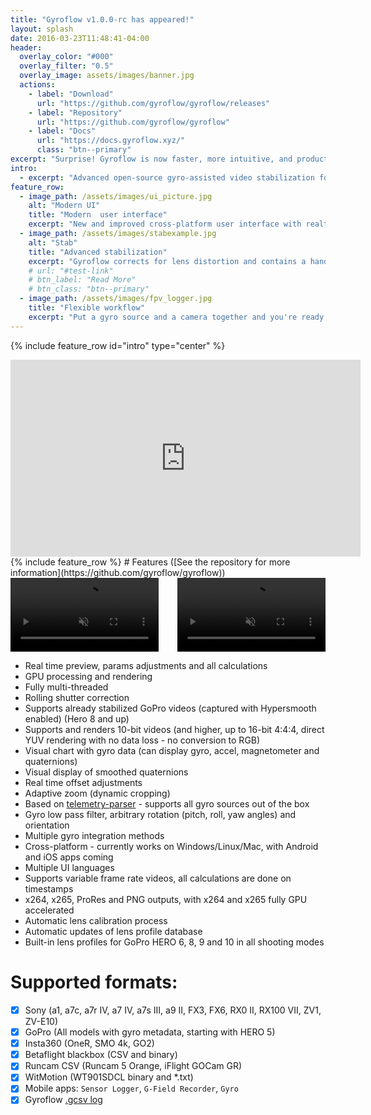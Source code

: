 ```yaml
---
title: "Gyroflow v1.0.0-rc has appeared!"
layout: splash
date: 2016-03-23T11:48:41-04:00
header:
  overlay_color: "#000"
  overlay_filter: "0.5"
  overlay_image: assets/images/banner.jpg
  actions:
    - label: "Download"
      url: "https://github.com/gyroflow/gyroflow/releases"
    - label: "Repository"
      url: "https://github.com/gyroflow/gyroflow"
    - label: "Docs"
      url: "https://docs.gyroflow.xyz/"
      class: "btn--primary"
excerpt: "Surprise! Gyroflow is now faster, more intuitive, and production-grade"
intro: 
  - excerpt: "Advanced open-source gyro-assisted video stabilization for cinematography, drone videography, and much more! Bring your cinematic FPV footage to the next level."
feature_row:
  - image_path: /assets/images/ui_picture.jpg
    alt: "Modern UI"
    title: "Modern  user interface"
    excerpt: "New and improved cross-platform user interface with realtime hardware accelerated video playback and blazingly fast video export. And yes, it comes with a dark mode."
  - image_path: /assets/images/stabexample.jpg
    alt: "Stab"
    title: "Advanced stabilization"
    excerpt: "Gyroflow corrects for lens distortion and contains a handful of customizable video smoothing algorithms, including horizon leveling, to achieve exactly the stabilized look you need."
    # url: "#test-link"
    # btn_label: "Read More"
    # btn_class: "btn--primary"
  - image_path: /assets/images/fpv_logger.jpg
    title: "Flexible workflow"
    excerpt: "Put a gyro source and a camera together and you're ready to go. Native support for gyro data from GoPro, Insta360, Sony, Runcam, Drone blackbox etc. and up to 16-bit video processing."
---
```



{% include feature_row id="intro" type="center" %}

<iframe width="560" height="315" src="https://www.youtube.com/embed/QR-SINyvNyI" frameborder="0" allow="accelerometer; autoplay; clipboard-write; encrypted-media; gyroscope; picture-in-picture" allowfullscreen></iframe>
<br>
{% include feature_row %}
# Features ([See the repository for more information](https://github.com/gyroflow/gyroflow))

<div style="width: 100%; height: auto; margin: 0 auto;"> 
    <video loop autoplay muted style="width:47%;">
  <source src="/assets/videos/comparison1.mp4" type="video/mp4">
  Your browser does not support the video tag.
  </video>
  <video loop autoplay muted style="width:47%;float:right;">
    <source src="/assets/videos/comparison2.mp4" type="video/mp4">
    Your browser does not support the video tag.
  </video>
    <div style="clear:both;"></div> 
</div>





- Real time preview, params adjustments and all calculations
- GPU processing and rendering
- Fully multi-threaded
- Rolling shutter correction
- Supports already stabilized GoPro videos (captured with Hypersmooth enabled) (Hero 8 and up)
- Supports and renders 10-bit videos (and higher, up to 16-bit 4:4:4, direct YUV rendering with no data loss - no conversion to RGB)
- Visual chart with gyro data (can display gyro, accel, magnetometer and quaternions)
- Visual display of smoothed quaternions
- Real time offset adjustments
- Adaptive zoom (dynamic cropping)
- Based on [telemetry-parser](https://github.com/AdrianEddy/telemetry-parser) - supports all gyro sources out of the box
- Gyro low pass filter, arbitrary rotation (pitch, roll, yaw angles) and orientation
- Multiple gyro integration methods
- Cross-platform - currently works on Windows/Linux/Mac, with Android and iOS apps coming
- Multiple UI languages
- Supports variable frame rate videos, all calculations are done on timestamps
- x264, x265, ProRes and PNG outputs, with x264 and x265 fully GPU accelerated
- Automatic lens calibration process
- Automatic updates of lens profile database
- Built-in lens profiles for GoPro HERO 6, 8, 9 and 10 in all shooting modes

# Supported formats:
- [x] Sony (a1, a7c, a7r IV, a7 IV, a7s III, a9 II, FX3, FX6, RX0 II, RX100 VII, ZV1, ZV-E10)
- [x] GoPro (All models with gyro metadata, starting with HERO 5)
- [x] Insta360 (OneR, SMO 4k, GO2)
- [x] Betaflight blackbox (CSV and binary)
- [x] Runcam CSV (Runcam 5 Orange, iFlight GOCam GR)
- [x] WitMotion (WT901SDCL binary and *.txt)
- [x] Mobile apps: `Sensor Logger`, `G-Field Recorder`, `Gyro`
- [x] Gyroflow [.gcsv log](https://docs.gyroflow.xyz/logging/gcsv/)
